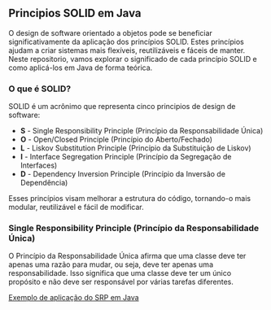 ## Principios SOLID em Java

O design de software orientado a objetos pode se beneficiar significativamente da aplicação dos princípios SOLID. Estes princípios ajudam a criar sistemas mais flexíveis, reutilizáveis e 
fáceis de manter. Neste repositorio, vamos explorar o significado de cada princípio SOLID e como aplicá-los em Java de forma teórica.

### O que é SOLID?
SOLID é um acrônimo que representa cinco principios de design de software:
- **S** - Single Responsibility Principle (Princípio da Responsabilidade Única)
- **O** - Open/Closed Principle (Princípio do Aberto/Fechado)
- **L** - Liskov Substitution Principle (Princípio da Substituição de Liskov)
- **I** - Interface Segregation Principle (Princípio da Segregação de Interfaces)
- **D** - Dependency Inversion Principle (Princípio da Inversão de Dependência)

Esses princípios visam melhorar a estrutura do código, tornando-o mais modular, reutilizável e fácil de modificar.

### Single Responsibility Principle (Princípio da Responsabilidade Única)
O Princípio da Responsabilidade Única afirma que uma classe deve ter apenas uma razão para mudar, ou seja, deve ter apenas uma responsabilidade. 
Isso significa que uma classe deve ter um único propósito e não deve ser responsável por várias tarefas diferentes.

[Exemplo de aplicação do SRP em Java]()